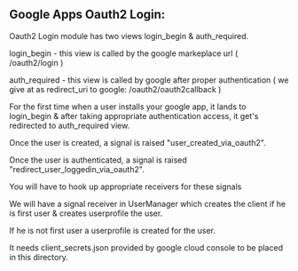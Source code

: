 Google Apps Oauth2 Login:
------------------------
 
Oauth2 Login module has two views login_begin & auth_required.

login_begin - this view is called by the google markeplace url ( /oauth2/login )

auth_required - this view is called by google after proper authentication ( we give at as redirect_uri to google: /oauth2/oauth2callback )

For the first time when a user installs your google app, it lands to login_begin & after taking appropriate authentication access, it get's redirected to auth_required view.

Once the user is created, a signal is raised "user_created_via_oauth2".

Once the user is authenticated, a signal is raised "redirect_user_loggedin_via_oauth2".

You will have to hook up appropriate receivers for these signals

We will have a signal receiver in UserManager which creates the client if he is first user & creates userprofile the user.

If he is not first user a userprofile is created for the user.

It needs client_secrets.json provided by google cloud console to be placed in this directory.




